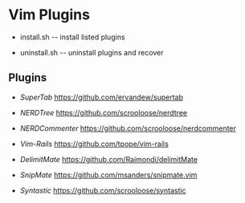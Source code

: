# Vim Plugins

+ install.sh -- install listed plugins

+ uninstall.sh -- uninstall plugins and recover

## Plugins

* *SuperTab* https://github.com/ervandew/supertab

* *NERDTree* https://github.com/scrooloose/nerdtree

* *NERDCommenter* https://github.com/scrooloose/nerdcommenter

* *Vim-Rails* https://github.com/tpope/vim-rails

* *DelimitMate* https://github.com/Raimondi/delimitMate

* *SnipMate* https://github.com/msanders/snipmate.vim

* *Syntastic* https://github.com/scrooloose/syntastic
